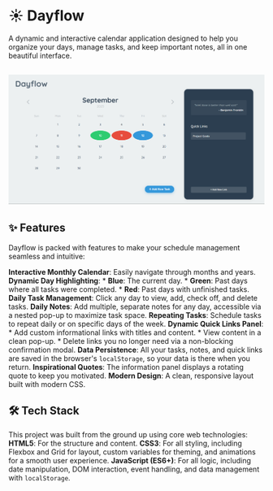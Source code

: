 # ☀️ Dayflow

A dynamic and interactive calendar application designed to help you organize your days, manage tasks, and keep important notes, all in one beautiful interface.

![Dayflow Screenshot](image-1.png)
---

## ✨ Features

Dayflow is packed with features to make your schedule management seamless and intuitive:

**Interactive Monthly Calendar**: Easily navigate through months and years.
**Dynamic Day Highlighting**:
    * **Blue**: The current day.
    * **Green**: Past days where all tasks were completed.
    * **Red**: Past days with unfinished tasks.
**Daily Task Management**: Click any day to view, add, check off, and delete tasks.
**Daily Notes**: Add multiple, separate notes for any day, accessible via a nested pop-up to maximize task space.
**Repeating Tasks**: Schedule tasks to repeat daily or on specific days of the week.
**Dynamic Quick Links Panel**:
    * Add custom informational links with titles and content.
    * View content in a clean pop-up.
    * Delete links you no longer need via a non-blocking confirmation modal.
**Data Persistence**: All your tasks, notes, and quick links are saved in the browser's `localStorage`, so your data is there when you return.
**Inspirational Quotes**: The information panel displays a rotating quote to keep you motivated.
**Modern Design**: A clean, responsive layout built with modern CSS.

## 🛠️ Tech Stack

This project was built from the ground up using core web technologies:
**HTML5**: For the structure and content.
**CSS3**: For all styling, including Flexbox and Grid for layout, custom variables for theming, and animations for a smooth user experience.
**JavaScript (ES6+)**: For all logic, including date manipulation, DOM interaction, event handling, and data management with `localStorage`.